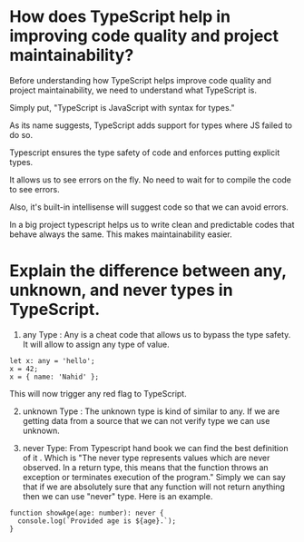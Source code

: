 # How does TypeScript help in improving code quality and project maintainability?

Before understanding how TypeScript helps improve code quality and project maintainability, we need to understand what TypeScript is.

Simply put, "TypeScript is JavaScript with syntax for types."

As its name suggests, TypeScript adds support for types where JS failed to do so.

Typescript ensures the type safety of code and enforces putting explicit types.

It allows us to see errors on the fly. No need to wait for to compile the code to see errors.

Also, it's built-in intellisense will suggest code so that we can avoid errors.

In a big project typescript helps us to write clean and predictable codes that behave always the same. This makes maintainability easier.

# Explain the difference between any, unknown, and never types in TypeScript.

1. any Type : Any is a cheat code that allows us to bypass the type safety. It will allow to assign any type of value.

```
let x: any = 'hello';
x = 42;
x = { name: 'Nahid' };
```
This will now trigger any red flag to TypeScript. 

2. unknown Type : The unknown type is kind of similar to any. If we are getting data from a source that we can not verify type we can use unknown. 

3. never Type:  From Typescript hand book we can find the best definition of it . Which is "The never type represents values which are never observed. In a return type, this means that the function throws an exception or terminates execution of the program." Simply we can say that if we are absolutely sure that any function will not return anything then we can use "never" type. Here is an example. 

```
function showAge(age: number): never {
  console.log(`Provided age is ${age}.`);
}
```
